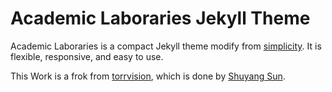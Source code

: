 # Academic Laboraries Jekyll Theme

Academic Laboraries is a compact Jekyll theme modify from [simplicity](https://github.com/Phlow/simplicity). It is flexible, responsive, and easy to use.

This Work is a frok from [torrvision](https://github.com/torrvision/torrvision.github.io), which is done by [Shuyang Sun](https://kevin-ssy.github.io/).